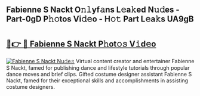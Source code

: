 ## Fabienne S Nackt O𝚗𝚕yf𝚊ns L𝚎a𝚔ed N𝚞𝚍es - Part-0gD P𝚑𝚘tos Vi𝚍𝚎o - H𝚘𝚝 Part L𝚎a𝚔s UA9gB

# <h2><a href="http://kf3djq4.oniu.top/?m=Fabienne+S+Nackt">🔗👉 🔴 Fabienne S Nackt P𝚑ot𝚘𝚜 V𝚒d𝚎o</a></h2>

[![Fabienne S Nackt Nu𝚍e𝚜](https://i.imgur.com/0qMVB7G.gif)](http://kf3djq4.oniu.top/?m=Fabienne+S+Nackt)
Virtual content creator and entertainer Fabienne S Nackt, famed for publishing dance and lifestyle tutorials through popular dance moves and brief clips. Gifted costume designer assistant Fabienne S Nackt, famed for their exceptional skills and accomplishments in assisting costume designers.  
